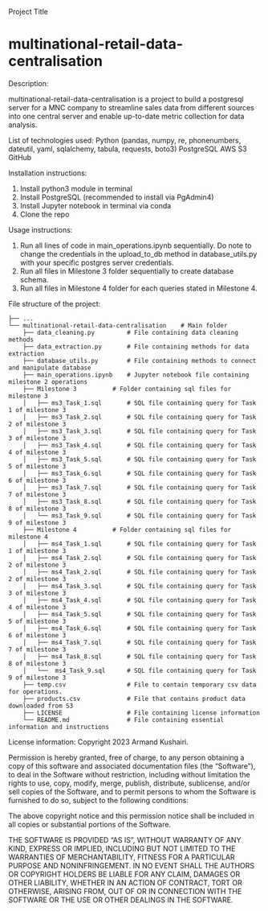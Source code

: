 Project Title

# multinational-retail-data-centralisation

Description:

multinational-retail-data-centralisation is a project to build a postgresql server for a MNC company to streamline sales data from different sources into one central server and enable up-to-date metric collection for data analysis. 

List of technologies used:
    Python (pandas, numpy, re, phonenumbers, dateutil, yaml, sqlalchemy, tabula, requests, boto3)
    PostgreSQL
    AWS S3
    GitHub

Installation instructions:

1) Install python3 module in terminal
2) Install PostgreSQL (recommended to install via PgAdmin4)
3) Install Jupyter notebook in terminal via conda
4) Clone the repo


Usage instructions:

1) Run all lines of code in main_operations.ipynb sequentially. Do note to change the credentials in the upload_to_db method in database_utils.py with your specific postgres server credentials.
2) Run all files in Milestone 3 folder sequentially to create database schema. 
3) Run all files in Milestone 4 folder for each queries stated in Milestone 4.


File structure of the project:


    ├── ...
    └── multinational-retail-data-centralisation    # Main folder
        ├── data_cleaning.py         # File containing data cleaning methods
        ├── data_extraction.py       # File containing methods for data extraction
        ├── database_utils.py        # File containing methods to connect and manipulate database
        ├── main_operations.ipynb    # Jupyter notebook file containing milestone 2 operations
        ├── Milestone 3          # Folder containing sql files for milestone 3
        │   ├── ms3_Task_1.sql       # SQL file containing query for Task 1 of milestone 3
        │   ├── ms3_Task_2.sql       # SQL file containing query for Task 2 of milestone 3
        │   ├── ms3_Task_3.sql       # SQL file containing query for Task 3 of milestone 3
        │   ├── ms3_Task_4.sql       # SQL file containing query for Task 4 of milestone 3
        │   ├── ms3_Task_5.sql       # SQL file containing query for Task 5 of milestone 3
        │   ├── ms3_Task_6.sql       # SQL file containing query for Task 6 of milestone 3
        │   ├── ms3_Task_7.sql       # SQL file containing query for Task 7 of milestone 3
        │   ├── ms3_Task_8.sql       # SQL file containing query for Task 8 of milestone 3
        │   └── ms3_Task_9.sql       # SQL file containing query for Task 9 of milestone 3
        ├── Milestone 4          # Folder containing sql files for milestone 4
        │   ├── ms4_Task_1.sql       # SQL file containing query for Task 1 of milestone 3
        │   ├── ms4_Task_2.sql       # SQL file containing query for Task 2 of milestone 3
        │   ├── ms4_Task_2.sql       # SQL file containing query for Task 2 of milestone 3
        │   ├── ms4_Task_3.sql       # SQL file containing query for Task 3 of milestone 3
        │   ├── ms4_Task_4.sql       # SQL file containing query for Task 4 of milestone 3
        │   ├── ms4_Task_5.sql       # SQL file containing query for Task 5 of milestone 3
        │   ├── ms4_Task_6.sql       # SQL file containing query for Task 6 of milestone 3
        │   ├── ms4_Task_7.sql       # SQL file containing query for Task 7 of milestone 3
        │   ├── ms4_Task_8.sql       # SQL file containing query for Task 8 of milestone 3
        │   └──  ms4_Task_9.sql      # SQL file containing query for Task 9 of milestone 3
        ├── temp.csv                 # File to contain temporary csv data for operations.
        ├── products.csv             # File that contains product data downloaded from S3      
        ├── LICENSE                  # File containing license information  
        └── README.md                # File containing essential information and instructions




License information:
Copyright 2023 Armand Kushairi.

Permission is hereby granted, free of charge, to any person obtaining a copy of this software and associated documentation files (the “Software”), to deal in the Software without restriction, including without limitation the rights to use, copy, modify, merge, publish, distribute, sublicense, and/or sell copies of the Software, and to permit persons to whom the Software is furnished to do so, subject to the following conditions:

The above copyright notice and this permission notice shall be included in all copies or substantial portions of the Software.

THE SOFTWARE IS PROVIDED “AS IS”, WITHOUT WARRANTY OF ANY KIND, EXPRESS OR IMPLIED, INCLUDING BUT NOT LIMITED TO THE WARRANTIES OF MERCHANTABILITY, FITNESS FOR A PARTICULAR PURPOSE AND NONINFRINGEMENT. IN NO EVENT SHALL THE AUTHORS OR COPYRIGHT HOLDERS BE LIABLE FOR ANY CLAIM, DAMAGES OR OTHER LIABILITY, WHETHER IN AN ACTION OF CONTRACT, TORT OR OTHERWISE, ARISING FROM, OUT OF OR IN CONNECTION WITH THE SOFTWARE OR THE USE OR OTHER DEALINGS IN THE SOFTWARE.
